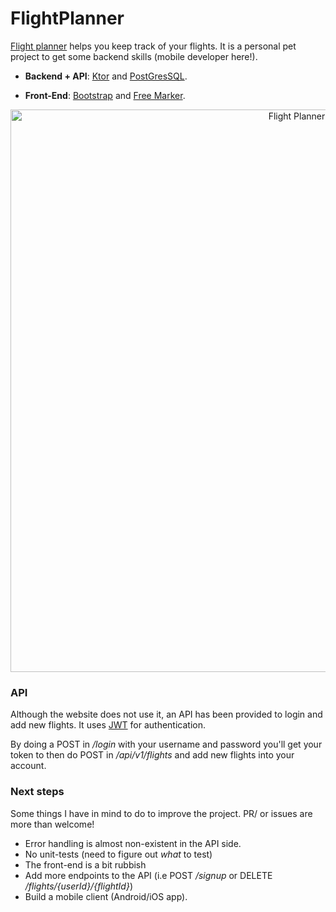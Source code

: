 # FlightPlanner

[Flight planner](https://theflightplanner.herokuapp.com/) helps you keep track of your flights. It is a personal pet project to get some backend skills (mobile developer here!).
 
* **Backend + API**: [Ktor](https://ktor.io/) and [PostGresSQL](https://www.postgresql.org/). 

* **Front-End**: [Bootstrap](https://getbootstrap.com/) and [Free Marker](https://freemarker.apache.org/).

<p align="center">
<img width="900" alt="Flight Planner" src="https://user-images.githubusercontent.com/6362660/67637968-cfd4d600-f8d7-11e9-80e9-e042648f3309.png">
</>

### API
Although the website does not use it, an API has been provided to login and add new flights. It uses [JWT](https://jwt.io/introduction/) for authentication. 

By doing a POST in */login* with your username and password you'll get your token to then do POST in */api/v1/flights* and add new flights into your account.

### Next steps
Some things I have in mind to do to improve the project. PR/ or issues are more than welcome!  
* Error handling is almost non-existent in the API side.
* No unit-tests (need to figure out *what* to test)
* The front-end is a bit rubbish
* Add more endpoints to the API (i.e POST */signup* or DELETE */flights/{userId}/{flightId}*)
* Build a mobile client (Android/iOS app). 
